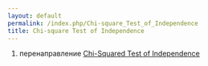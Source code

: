 ```yaml
---
layout: default
permalink: /index.php/Chi-square_Test_of_Independence
title: Chi-square Test of Independence
---
```

1. перенаправление [Chi-Squared Test of Independence](Chi-Squared_Test_of_Independence)